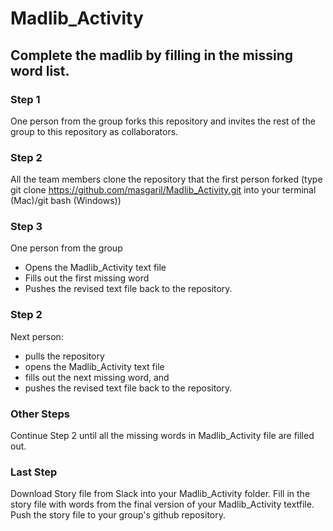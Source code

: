 # Madlib_Activity

## Complete the madlib by filling in the missing word list. 

### Step 1
One person from the group forks this repository and invites the rest of the group to this repository as collaborators. 

### Step 2
All the team members clone the repository that the first person forked (type git clone https://github.com/masgaril/Madlib_Activity.git into your terminal (Mac)/git bash (Windows))

### Step 3
One person from the group
- Opens the Madlib_Activity text file
- Fills out the first missing word 
- Pushes the revised text file back to the repository. 

### Step 2
Next person:
- pulls the repository
- opens the Madlib_Activity text file
- fills out the next missing word, and 
- pushes the revised text file back to the repository. 

### Other Steps
Continue Step 2 until all the missing words in Madlib_Activity file are filled out. 

### Last Step
Download Story file from Slack into your Madlib_Activity folder.  Fill in the story file with words from the final version of your Madlib_Activity textfile. Push the story file to your group's github repository.
